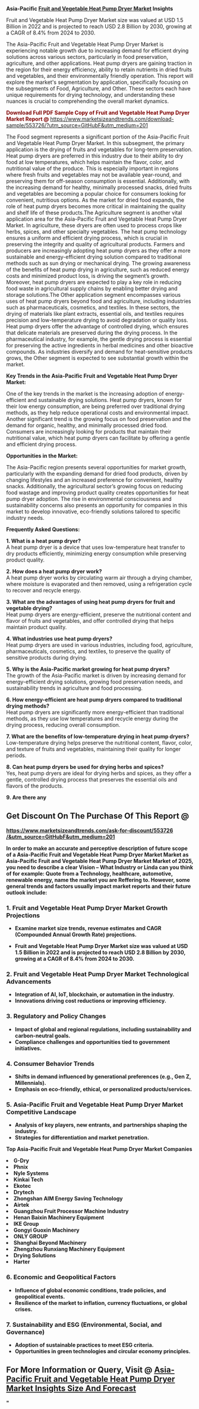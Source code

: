 <p><strong>Asia-Pacific&nbsp;<a href=""https://www.marketsizeandtrends.com/download-sample/553726/&amp;utm_source=GitHubF&amp;utm_medium=201"">Fruit and Vegetable Heat Pump Dryer Market</a> Insights</strong></p><p>Fruit and Vegetable Heat Pump Dryer Market size was valued at USD 1.5 Billion in 2022 and is projected to reach USD 2.8 Billion by 2030, growing at a CAGR of 8.4% from 2024 to 2030.</p><p><p>The Asia-Pacific Fruit and Vegetable Heat Pump Dryer Market is experiencing notable growth due to increasing demand for efficient drying solutions across various sectors, particularly in food preservation, agriculture, and other applications. Heat pump dryers are gaining traction in the region for their energy efficiency, ability to retain nutrients in dried fruits and vegetables, and their environmentally friendly operation. This report will explore the market's segmentation by application, specifically focusing on the subsegments of Food, Agriculture, and Other. These sectors each have unique requirements for drying technology, and understanding these nuances is crucial to comprehending the overall market dynamics. <p><strong><span style="color: #800000;">Download Full PDF Sample Copy of Fruit and Vegetable Heat Pump Dryer Market Report @</span>&nbsp;</strong><a href="https://www.marketsizeandtrends.com/download-sample/553726/?utm_source=GitHubF&amp;utm_medium=201" target="_blank">https://www.marketsizeandtrends.com/download-sample/553726/?utm_source=GitHubF&amp;utm_medium=201</a></p></p><p>The Food segment represents a significant portion of the Asia-Pacific Fruit and Vegetable Heat Pump Dryer Market. In this subsegment, the primary application is the drying of fruits and vegetables for long-term preservation. Heat pump dryers are preferred in this industry due to their ability to dry food at low temperatures, which helps maintain the flavor, color, and nutritional value of the produce. This is especially important in regions where fresh fruits and vegetables may not be available year-round, and preserving them for off-season consumption is essential. Additionally, with the increasing demand for healthy, minimally processed snacks, dried fruits and vegetables are becoming a popular choice for consumers looking for convenient, nutritious options. As the market for dried food expands, the role of heat pump dryers becomes more critical in maintaining the quality and shelf life of these products.The Agriculture segment is another vital application area for the Asia-Pacific Fruit and Vegetable Heat Pump Dryer Market. In agriculture, these dryers are often used to process crops like herbs, spices, and other specialty vegetables. The heat pump technology ensures a uniform and efficient drying process, which is crucial in preserving the integrity and quality of agricultural products. Farmers and producers are increasingly adopting heat pump dryers as they offer a more sustainable and energy-efficient drying solution compared to traditional methods such as sun drying or mechanical drying. The growing awareness of the benefits of heat pump drying in agriculture, such as reduced energy costs and minimized product loss, is driving the segment’s growth. Moreover, heat pump dryers are expected to play a key role in reducing food waste in agricultural supply chains by enabling better drying and storage solutions.The Other application segment encompasses various uses of heat pump dryers beyond food and agriculture, including industries such as pharmaceuticals, cosmetics, and textiles. In these sectors, the drying of materials like plant extracts, essential oils, and textiles requires precision and low-temperature drying to avoid degradation or quality loss. Heat pump dryers offer the advantage of controlled drying, which ensures that delicate materials are preserved during the drying process. In the pharmaceutical industry, for example, the gentle drying process is essential for preserving the active ingredients in herbal medicines and other bioactive compounds. As industries diversify and demand for heat-sensitive products grows, the Other segment is expected to see substantial growth within the market.<p><strong>Key Trends in the Asia-Pacific Fruit and Vegetable Heat Pump Dryer Market:</strong></p><p>One of the key trends in the market is the increasing adoption of energy-efficient and sustainable drying solutions. Heat pump dryers, known for their low energy consumption, are being preferred over traditional drying methods, as they help reduce operational costs and environmental impact. Another significant trend is the growing focus on food preservation and the demand for organic, healthy, and minimally processed dried food. Consumers are increasingly looking for products that maintain their nutritional value, which heat pump dryers can facilitate by offering a gentle and efficient drying process.</p><p><strong>Opportunities in the Market:</strong></p><p>The Asia-Pacific region presents several opportunities for market growth, particularly with the expanding demand for dried food products, driven by changing lifestyles and an increased preference for convenient, healthy snacks. Additionally, the agricultural sector’s growing focus on reducing food wastage and improving product quality creates opportunities for heat pump dryer adoption. The rise in environmental consciousness and sustainability concerns also presents an opportunity for companies in this market to develop innovative, eco-friendly solutions tailored to specific industry needs.</p><p><strong>Frequently Asked Questions:</strong></p><p><strong>1. What is a heat pump dryer?</strong><br>A heat pump dryer is a device that uses low-temperature heat transfer to dry products efficiently, minimizing energy consumption while preserving product quality.</p><p><strong>2. How does a heat pump dryer work?</strong><br>A heat pump dryer works by circulating warm air through a drying chamber, where moisture is evaporated and then removed, using a refrigeration cycle to recover and recycle energy.</p><p><strong>3. What are the advantages of using heat pump dryers for fruit and vegetable drying?</strong><br>Heat pump dryers are energy-efficient, preserve the nutritional content and flavor of fruits and vegetables, and offer controlled drying that helps maintain product quality.</p><p><strong>4. What industries use heat pump dryers?</strong><br>Heat pump dryers are used in various industries, including food, agriculture, pharmaceuticals, cosmetics, and textiles, to preserve the quality of sensitive products during drying.</p><p><strong>5. Why is the Asia-Pacific market growing for heat pump dryers?</strong><br>The growth of the Asia-Pacific market is driven by increasing demand for energy-efficient drying solutions, growing food preservation needs, and sustainability trends in agriculture and food processing.</p><p><strong>6. How energy-efficient are heat pump dryers compared to traditional drying methods?</strong><br>Heat pump dryers are significantly more energy-efficient than traditional methods, as they use low temperatures and recycle energy during the drying process, reducing overall consumption.</p><p><strong>7. What are the benefits of low-temperature drying in heat pump dryers?</strong><br>Low-temperature drying helps preserve the nutritional content, flavor, color, and texture of fruits and vegetables, maintaining their quality for longer periods.</p><p><strong>8. Can heat pump dryers be used for drying herbs and spices?</strong><br>Yes, heat pump dryers are ideal for drying herbs and spices, as they offer a gentle, controlled drying process that preserves the essential oils and flavors of the products.</p><p><strong>9. Are there any</p><h2><strong>Get Discount On The Purchase Of This Report @&nbsp;</strong></h2><p><strong><a href=""https://www.marketsizeandtrends.com/ask-for-discount/553726/&amp;utm_source=GitHubF&amp;utm_medium=201"" target=""_blank"">https://www.marketsizeandtrends.com/ask-for-discount/553726<br />/&amp;utm_source=GitHubF&amp;utm_medium=201</a></strong></p><p>In order to make an accurate and perceptive description of future scope of a Asia-Pacific&nbsp;Fruit and Vegetable Heat Pump Dryer Market Market as Asia-Pacific&nbsp;Fruit and Vegetable Heat Pump Dryer Market Market of 2025, you need to describe a clear Vision &ndash; What Industry or Linda can you think of for example: Quote from a Technology, healthcare, automotive, renewable energy, name the market you are Reffering to. However, some general trends and factors usually impact market reports and their future outlook include:</p><h3>1.&nbsp;<strong>Fruit and Vegetable Heat Pump Dryer Market Growth Projections</strong></h3><ul><li>Examine market size trends, revenue estimates and CAGR (Compounded Annual Growth Rate) projections.</li><li><p>Fruit and Vegetable Heat Pump Dryer Market size was valued at USD 1.5 Billion in 2022 and is projected to reach USD 2.8 Billion by 2030, growing at a CAGR of 8.4% from 2024 to 2030.</p></li></ul><h3>2.&nbsp;<strong>Fruit and Vegetable Heat Pump Dryer Market Technological Advancements</strong></h3><ul><li>Integration of AI, IoT, blockchain, or automation in the industry.</li><li>Innovations driving cost reductions or improving efficiency.</li></ul><h3>3.&nbsp;<strong>Regulatory and Policy Changes</strong></h3><ul><li>Impact of global and regional regulations, including sustainability and carbon-neutral goals.</li><li>Compliance challenges and opportunities tied to government initiatives.</li></ul><h3>4.&nbsp;<strong>Consumer Behavior Trends</strong></h3><ul><li>Shifts in demand influenced by generational preferences (e.g., Gen Z, Millennials).</li><li>Emphasis on eco-friendly, ethical, or personalized products/services.</li></ul><h3>5.&nbsp;<strong>Asia-Pacific Fruit and Vegetable Heat Pump Dryer Market Competitive Landscape</strong></h3><ul><li>Analysis of key players, new entrants, and partnerships shaping the industry.</li><li>Strategies for differentiation and market penetration.</li></ul><p data-pm-slice=""1 1 []"">Top Asia-Pacific Fruit and Vegetable Heat Pump Dryer Market Companies</p><div data-test-id=""""><p><li>G-Dry</li><li> Phnix</li><li> Nyle Systems</li><li> Kinkai Tech</li><li> Ekotec</li><li> Drytech</li><li> Zhongshan AIM Energy Saving Technology</li><li> Airtek</li><li> Guangzhou Fruit Processor Machine Industry</li><li> Henan Baixin Machinery Equipment</li><li> IKE Group</li><li> Gongyi Guoxin Machinery</li><li> ONLY GROUP</li><li> Shanghai Beyond Machinery</li><li> Zhengzhou Runxiang Machinery Equipment</li><li> Drying Solutions</li><li> Harter</li></p></div><h3>6.&nbsp;<strong>Economic and Geopolitical Factors</strong></h3><ul><li>Influence of global economic conditions, trade policies, and geopolitical events.</li><li>Resilience of the market to inflation, currency fluctuations, or global crises.</li></ul><h3>7.&nbsp;<strong>Sustainability and ESG (Environmental, Social, and Governance)</strong></h3><ul><li>Adoption of sustainable practices to meet ESG criteria.</li><li>Opportunities in green technologies and circular economy principles.</li></ul><h2><strong>For More Information or Query, Visit @&nbsp;</strong><a href=""https://www.verifiedmarketreports.com/product/fruit-and-vegetable-heat-pump-dryer-market/"" target=""_blank"">Asia-Pacific Fruit and Vegetable Heat Pump Dryer Market Insights Size And Forecast</a></h2>"
